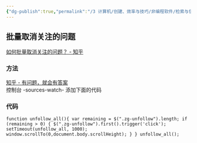 ```yaml
---
{"dg-publish":true,"permalink":"/3 计算机/创建、效率与技巧/非编程软件/检索与信息获取/知乎/","title":"知乎"}
---
```



## 批量取消关注的问题
[如何批量取消关注的问题？ - 知乎](https://www.zhihu.com/question/27922502/answer/964383258)
### 方法
[知乎 - 有问题，就会有答案](https://www.zhihu.com/question/following)  
控制台 -sources-watch- 添加下面的代码
### 代码
```
function unfollow_all(){ var remaining = $(".zg-unfollow").length; if (remaining > 0) { $(".zg-unfollow").first().trigger('click'); setTimeout(unfollow_all, 1000); window.scrollTo(0,document.body.scrollHeight); } } unfollow_all();
```